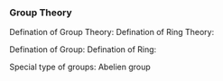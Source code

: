 ### Group Theory

Defination of Group Theory:
Defination of Ring Theory:


Defination of Group:
Defination of Ring:

Special type of groups:
Abelien group


